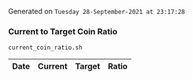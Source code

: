 Generated on `Tuesday 28-September-2021 at 23:17:28`

### Current to Target Coin Ratio
`current_coin_ratio.sh`

Date|Current|Target|Ratio
---|---|---|---
